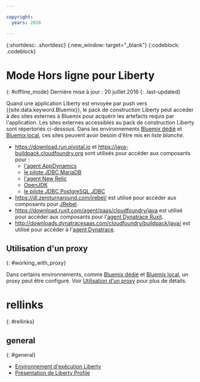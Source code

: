 ```yaml
---

copyright:
  years: 2016

---
```


{:shortdesc: .shortdesc}
{:new_window: target="_blank"}
{:codeblock: .codeblock}


# Mode Hors ligne pour Liberty
{: #offline_mode}
Dernière mise à jour : 20 juillet 2016
{: .last-updated}

Quand une application Liberty est envoyée par push vers {{site.data.keyword.Bluemix}}, le pack de construction Liberty peut accéder à des sites externes à Bluemix pour acquérir les artefacts requis par l'application.  Les sites externes accessibles au pack de construction Liberty sont répertoriés ci-dessous.  Dans les environnements [Bluemix dédié](../../dedicated/index.html#dedicated) et
[Bluemix local](../../local/index.html#local), ces sites peuvent avoir besoin d'être mis en *liste blanche*.

* https://download.run.pivotal.io et https://java-buildpack.cloudfoundry.org sont utilisés pour accéder aux composants pour :
  * [l'agent AppDynamics](https://www.appdynamics.com/)
  * [le pilote JDBC MariaDB](https://mariadb.com/)
  * [l'agent New Relic](newRelic.html)
  * [OpenJDK](customizingJRE.html#OpenJDK)
  * [le pilote JDBC PostgreSQL JDBC](https://www.postgresql.org)
* https://dl.zeroturnaround.com/jrebel/ est utilisé pour accéder aux composants pour [JRebel](https://zeroturnaround.com/software/jrebel/).
* https://download.ruxit.com/agent/paas/cloudfoundry/java est utilisé pour accéder aux composants pour l'[agent Dynatrace Ruxit](dynatrace.html).
* http://downloads.dynatracesaas.com/cloudfoundry/buildpack/java/ est utilisé pour accéder à l'[agent Dynatrace](dynatrace.html).

## Utilisation d'un proxy
{: #working_with_proxy}

Dans certains environnements, comme [Bluemix dédié](../../dedicated/index.html#dedicated) et
[Bluemix local](../../local/index.html#local), un proxy peut être configuré. Voir [Utilisation d'un proxy](../../manageapps/workingWithProxy.html) pour plus de détails.

# rellinks
{: #rellinks}
## general
{: #general}
* [Environnement d'exécution Liberty](index.html)
* [Présentation de Liberty Profile](http://www-01.ibm.com/support/knowledgecenter/SSAW57_8.5.5/com.ibm.websphere.wlp.nd.doc/ae/cwlp_about.html)
